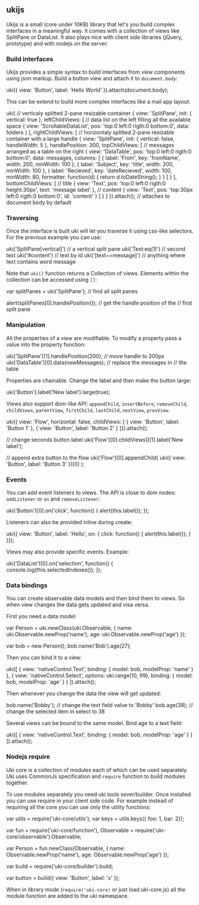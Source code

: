 ## ukijs

Ukijs is a small (core under 10KB) library that let's you build complex
interfaces in a meaningful way. It comes with a collection
of views like SplitPane or DataList. It also plays nice with client side
libraries (jQuery, prototype) and with nodejs on the server.

### Build interfaces

Ukijs provides a simple syntax to build interfaces from view components
using json markup. Build a button view and attach it to `document.body`:

  uki({ view: 'Button', label: 'Hello World' }).attach(document.body);

This can be extend to build more complex interfaces like a mail app layout:

  uki(
    // verticaly splitted 2-pane resizable container
    { view: 'SplitPane', init: { vertical: true },
      leftChildViews: [
        // data list on the left filling all the available space
        { view: 'ScrollableDataList', pos: 'top:0 left:0 rigth:0 bottom:0',
          data: folders }
      ],
      rightChildViews: [
        // horizontaly splitted 2-pane resizable container with a large handle
        { view: 'SplitPane', init: { vertical: false, handleWidth: 5 },
          handlePosition: 300,
          topChildViews: [
            // messages arranged as a table on the right
            { view: 'DataTable', pos: 'top:0 left:0 rigth:0 bottom:0',
              data: messages,
              columns: [
                { label: 'From', key: 'fromName', width: 200, minWidth: 100 },
                { label: 'Subject', key: 'title', width: 200, minWidth: 100 },
                { label: 'Recieved', key: 'dateRecieved',
                  width: 100, minWidth: 80, formatter: function(d) {
                    return d.toDateString();
                  } }
              ]
            }
          ],
          bottomChildViews: [
            // title
            { view: 'Text', pos: 'top:0 left:0 rigth:0 height:30px',
              text: 'message label' },
            // content
            { view: 'Text', pos: 'top:30px left:0 rigth:0 bottom:0',
              id: 'content' }
          ]
        }
      ]
  }).attach(); // attaches to document body by default

### Traversing

Once the interface is built uki will let you traverse it using css-like
selectors. For the previous example you can use:

  uki('SplitPane[vertical]') // a vertical split pane
  uki('Text:eq(1)')          // second text
  uki('#content')            // text by id
  uki('[text~=message]')     // anything where text contains word message

Note that `uki()` function returns a Collection of views. Elements within
the collection can be accessed using `[]`:

  var splitPanes = uki('SplitPane');     // find all split panes

  alert(splitPanes[0].handlePosition()); // get the handle position of the
                                         // first split pane

### Manipulation

All the properties of a view are modifiable. To modify a property pass a
value into the property function:

  uki('SplitPane')[1].handlePosition(200); // move handle to 200px
  uki('DataTable')[0].data(newMessages);   // replace the messages in
                                           // the table

Properties are chainable. Change the label and then make the button large:

  uki('Button').label('New label').large(true);

Views also support dom-like API: `appendChild`, `insertBefore`, `removeChild`,
`childViews`, `parentView`, `firstChild`, `lastChild`, `nextView`, `prevView`.

  uki({ view: 'Flow', horizontal: false, childViews: [
    { view: 'Button', label: 'Button 1' },
    { view: 'Button', label: 'Button 2' }
  ]}).attach();

  // change seconds button label
  uki('Flow')[0].childViews()[1].label('New label');

  // append extra button to the flow
  uki('Flow')[0].appendChild(
    uki({ view: 'Button', label: 'Button 3' })[0]
  );

### Events

You can add event listeners to views. The API is close to dom nodes:
`addListener` or `on` and `removeListener`:

  uki('Button')[0].on('click', function() {
    alert(this.label());
  });

Listeners can also be provided inline during create:

  uki({ view: 'Button', label: 'Hello', on: {
    click: function() {
      alert(this.label());
    }
  }});

Views may also provide specific events. Example:

  uki('DataList')[0].on('selection', function() {
    console.log(this.selectedIndexes());
  });

### Data bindings

You can create observable data models and then bind them to views. So
when view changes the data gets updated and visa versa.

First you need a data model:

  var Person = uki.newClass(uki.Observable, {
      name: uki.Observable.newProp('name'),
      age:  uki.Observable.newProp('age')
  });

  var bob = new Person();
  bob.name('Bob').age(27);

Then you can bind it to a view:

  uki([
    { view: 'nativeControl.Text', binding: { model: bob, modelProp: 'name' } },
    { view: 'nativeControl.Select', options: uki.range(10, 99),
      binding: { model: bob, modelProp: 'age' } }
  ]).attach();

Then whenever you change the data the view will get updated:

  bob.name('Bobby'); // change the text field value to 'Bobby'
  bob.age(38);       // change the selected item in select to 38

Several views can be bound to the same model. Bind age to a text field:

  uki([
    { view: 'nativeControl.Text', binding: { model: bob, modelProp: 'age' } }
  ]).attach();

### Nodejs require

Uki core is a collection of modules each of which can be used separately. Uki
uses CommonJs specification and `require` function to build modules together.

To use modules separately you need uki tools sever/builder. Once installed you
can use require in your client side code. For example instead of requiring
all the core you can use only the utility functions:

  var utils = require('uki-core/utils');
  var keys = utils.keys({ foo: 1, bar: 2});

  var fun = require('uki-core/function'),
      Observable = require('uki-core/observable').Observable;

  var Person = fun.newClass(Observable, {
      name: Observable.newProp('name'),
      age:  Observable.newProp('age')
  });

  var build = require('uki-core/builder').build;

  var button = build({ view: 'Button', label: 'x' });

When in library mode (`require('uki-core)` or just load uki-core.js) all the
module function are added to the uki namespace.
